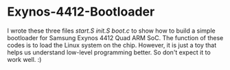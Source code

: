 # Exynos-4412-Bootloader

I wrote these three files *start.S init.S boot.c* to show how to build a simple bootloader for Samsung Exynos 4412 Quad ARM SoC. The function of these codes is to load the Linux system on the chip. However, it is just a toy that helps us understand low-level programming better. So don't expect it to work well. :)
